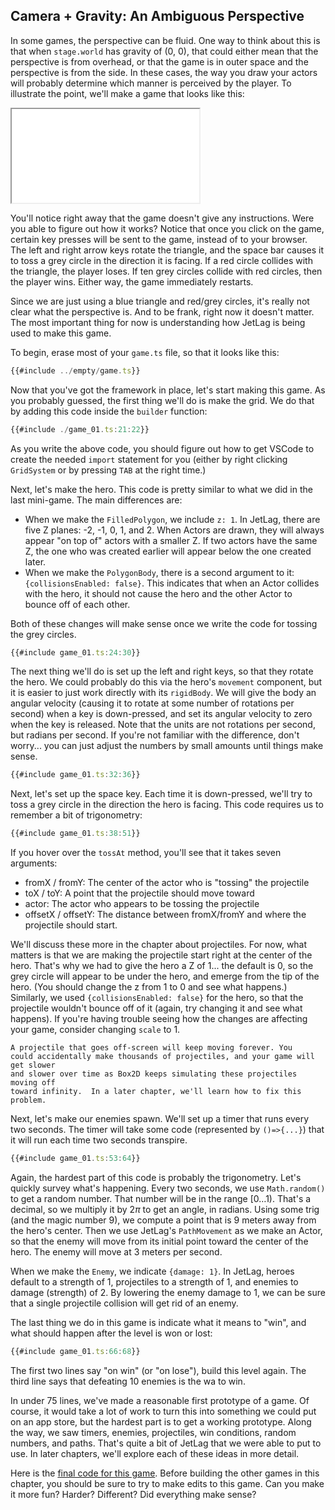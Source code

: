 ## Camera + Gravity: An Ambiguous Perspective

In some games, the perspective can be fluid.  One way to think about this is
that when `stage.world` has gravity of (0, 0), that could either mean that the
perspective is from overhead, or that the game is in outer space and the
perspective is from the side.  In these cases, the way you draw your actors will
probably determine which manner is perceived by the player.  To illustrate the
point, we'll make a game that looks like this:

<iframe src="./game_01.iframe.html"></iframe>

You'll notice right away that the game doesn't give any instructions.  Were you
able to figure out how it works?  Notice that once you click on the game,
certain key presses will be sent to the game, instead of to your browser.  The
left and right arrow keys rotate the triangle, and the space bar causes it to
toss a grey circle in the direction it is facing.  If a red circle collides with
the triangle, the player loses.  If ten grey circles collide with red circles,
then the player wins. Either way, the game immediately restarts.

Since we are just using a blue triangle and red/grey circles, it's really not
clear what the perspective is.  And to be frank, right now it doesn't matter.
The most important thing for now is understanding how JetLag is being used to
make this game.

To begin, erase most of your `game.ts` file, so that it looks like this:

```typescript
{{#include ../empty/game.ts}}
```

Now that you've got the framework in place, let's start making this game. As you
probably guessed, the first thing we'll do is make the grid.  We do that by
adding this code inside the `builder` function:

```typescript
{{#include ./game_01.ts:21:22}}
```

As you write the above code, you should figure out how to get VSCode to create
the needed `import` statement for you (either by right clicking `GridSystem` or
by pressing `TAB` at the right time.)

Next, let's make the hero.  This code is pretty similar to what we did in the
last mini-game.  The main differences are:

- When we make the `FilledPolygon`, we include `z: 1`.  In JetLag, there are
  five Z planes: -2, -1, 0, 1, and 2.  When Actors are drawn, they will always
  appear "on top of" actors with a smaller Z.  If two actors have the same Z,
  the one who was created earlier will appear below the one created later.
- When we make the `PolygonBody`, there is a second argument to it:
  `{collisionsEnabled: false}`.  This indicates that when an Actor collides with
  the hero, it should not cause the hero and the other Actor to bounce off of
  each other.

Both of these changes will make sense once we write the code for tossing the
grey circles.

```typescript
{{#include game_01.ts:24:30}}
```

The next thing we'll do is set up the left and right keys, so that they rotate
the hero.  We could probably do this via the hero's `movement` component, but it
is easier to just work directly with its `rigidBody`.  We will give the body an
angular velocity (causing it to rotate at some number of rotations per second)
when a key is down-pressed, and set its angular velocity to zero when the key is
released.  Note that the units are not rotations per second, but radians per
second.  If you're not familiar with the difference, don't worry... you can just
adjust the numbers by small amounts until things make sense.

```typescript
{{#include game_01.ts:32:36}}
```

Next, let's set up the space key.  Each time it is down-pressed, we'll try to
toss a grey circle in the direction the hero is facing.  This code requires us to remember a bit of trigonometry:

```typescript
{{#include game_01.ts:38:51}}
```

If you hover over the `tossAt` method, you'll see that it takes seven arguments:

- fromX / fromY: The center of the actor who is "tossing" the projectile
- toX / toY: A point that the projectile should move toward
- actor: The actor who appears to be tossing the projectile
- offsetX / offsetY: The distance between fromX/fromY and where the projectile
  should start.

We'll discuss these more in the chapter about projectiles.  For now, what
matters is that we are making the projectile start right at the center of the
hero.  That's why we had to give the hero a Z of 1... the default is 0, so the
grey circle will appear to be under the hero, and emerge from the tip of the
hero.  (You should change the z from 1 to 0 and see what happens.)  Similarly,
we used `{collisionsEnabled: false}` for the hero, so that the projectile
wouldn't bounce off of it (again, try changing it and see what happens).  If
you're having trouble seeing how the changes are affecting your game, consider
changing `scale` to 1.

```admonish warning
A projectile that goes off-screen will keep moving forever. You
could accidentally make thousands of projectiles, and your game will get slower
and slower over time as Box2D keeps simulating these projectiles moving off
toward infinity.  In a later chapter, we'll learn how to fix this problem.
```

Next, let's make our enemies spawn.  We'll set up a timer that runs every two
seconds.  The timer will take some code (represented by `()=>{...}`) that it
will run each time two seconds transpire.

```typescript
{{#include game_01.ts:53:64}}
```

Again, the hardest part of this code is probably the trigonometry.  Let's
quickly survey what's happening.  Every two seconds, we use `Math.random()` to
get a random number.  That number will be in the range $[0\ldots1)$.  That's a
decimal, so we multiply it by $2\pi$ to get an angle, in radians.  Using some
trig (and the magic number 9), we compute a point that is 9 meters away from the
hero's center.  Then we use JetLag's `PathMovement` as we make an Actor, so that
the enemy will move from its initial point toward the center of the hero.  The
enemy will move at 3 meters per second.

When we make the `Enemy`, we indicate `{damage: 1}`.  In JetLag, heroes default
to a strength of 1, projectiles to a strength of 1, and enemies to damage
(strength) of 2.  By lowering the enemy damage to 1, we can be sure that a
single projectile collision will get rid of an enemy.

The last thing we do in this game is indicate what it means to "win", and what
should happen after the level is won or lost:

```typescript
{{#include game_01.ts:66:68}}
```

The first two lines say "on win" (or "on lose"), build this level again.  The
third line says that defeating 10 enemies is the wa to win.

In under 75 lines, we've made a reasonable first prototype of a game.  Of
course, it would take a lot of work to turn this into something we could put on
an app store, but the hardest part is to get a working prototype.  Along the
way, we saw timers, enemies, projectiles, win conditions, random numbers, and
paths.  That's quite a bit of JetLag that we were able to put to use.  In later
chapters, we'll explore each of these ideas in more detail.

Here is the [final code for this game](game_01.ts).  Before building the other
games in this chapter, you should be sure to try to make edits to this game. Can
you make it more fun? Harder?  Different?  Did everything make sense?
